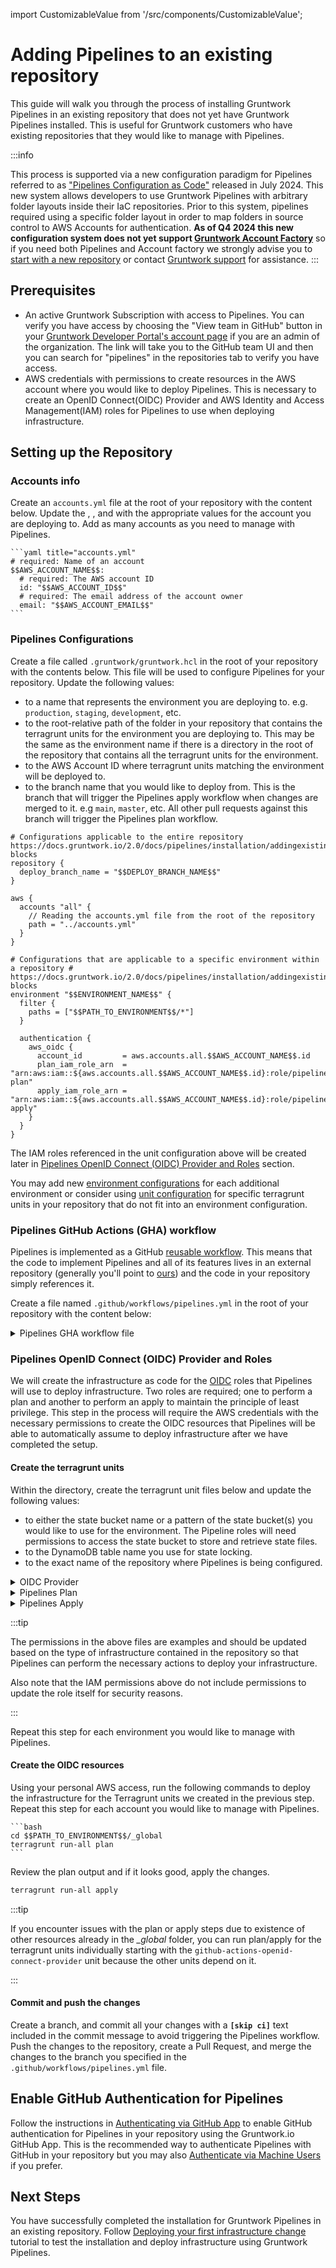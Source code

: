 import CustomizableValue from '/src/components/CustomizableValue';

# Adding Pipelines to an existing repository

This guide will walk you through the process of installing Gruntwork Pipelines in an existing repository that does not yet have Gruntwork Pipelines installed. This is useful for Gruntwork customers who have existing repositories that they would like to manage with Pipelines.

:::info

This process is supported via a new configuration paradigm for Pipelines referred to as ["Pipelines Configuration as Code"](/2.0/reference/pipelines/configurations-as-code) released in July 2024. This new system allows developers to use Gruntwork Pipelines with arbitrary folder layouts inside their IaC repositories. Prior to this system, pipelines required using a specific folder layout in order to map folders in source control to AWS Accounts for authentication. **As of Q4 2024 this new configuration system does not yet support [Gruntwork Account Factory](https://docs.gruntwork.io/2.0/docs/accountfactory/concepts/)** so if you need both Pipelines and Account factory we strongly advise you to [start with a new repository](/2.0/docs/pipelines/installation/addingnewrepo) or contact [Gruntwork support](/support) for assistance.
:::

## Prerequisites

- An active Gruntwork Subscription with access to Pipelines. You can verify you have access by choosing the "View team in GitHub" button in your [Gruntwork Developer Portal's account page](https://app.gruntwork.io/account) if you are an admin of the organization. The link will take you to the GitHub team UI and then you can search for "pipelines" in the repositories tab to verify you have access.
- AWS credentials with permissions to create resources in the AWS account where you would like to deploy Pipelines. This is necessary to create an OpenID Connect(OIDC) Provider and AWS Identity and Access Management(IAM) roles for Pipelines to use when deploying infrastructure.

## Setting up the Repository

### Accounts info

Create an `accounts.yml` file at the root of your repository with the content below. Update the <CustomizableValue id="AWS_ACCOUNT_NAME" />, <CustomizableValue id="AWS_ACCOUNT_ID" />, and <CustomizableValue id="AWS_ACCOUNT_EMAIL" /> with the appropriate values for the account you are deploying to. Add as many accounts as you need to manage with Pipelines.

    ```yaml title="accounts.yml"
    # required: Name of an account
    $$AWS_ACCOUNT_NAME$$:
      # required: The AWS account ID
      id: "$$AWS_ACCOUNT_ID$$"
      # required: The email address of the account owner
      email: "$$AWS_ACCOUNT_EMAIL$$"
    ```

### Pipelines Configurations

Create a file called `.gruntwork/gruntwork.hcl` in the root of your repository with the contents below. This file will be used to configure Pipelines for your repository. Update the following values:

- <CustomizableValue id="ENVIRONMENT_NAME" /> to a name that represents the environment you are deploying to. e.g. `production`, `staging`, `development`, etc.
- <CustomizableValue id="PATH_TO_ENVIRONMENT" /> to the root-relative path of the folder in your repository that contains the terragrunt units for the environment you are deploying to. This may be the same as the environment name if there is a directory in the root of the repository that contains all the terragrunt units for the environment.
- <CustomizableValue id="AWS_ACCOUNT_ID" /> to the AWS Account ID where terragrunt units matching the environment will be deployed to.
- <CustomizableValue id="DEPLOY_BRANCH_NAME" /> to the branch name that you would like to deploy from. This is the branch that will trigger the Pipelines apply workflow when changes are merged to it. e.g `main`, `master`, etc. All other pull requests against this branch will trigger the Pipelines plan workflow.

```hcl title=".gruntwork/gruntwork.hcl"
# Configurations applicable to the entire repository https://docs.gruntwork.io/2.0/docs/pipelines/installation/addingexistingrepo#repository-blocks
repository {
  deploy_branch_name = "$$DEPLOY_BRANCH_NAME$$"
}

aws {
  accounts "all" {
    // Reading the accounts.yml file from the root of the repository
    path = "../accounts.yml"
  }
}

# Configurations that are applicable to a specific environment within a repository # https://docs.gruntwork.io/2.0/docs/pipelines/installation/addingexistingrepo#environment-blocks
environment "$$ENVIRONMENT_NAME$$" {
  filter {
    paths = ["$$PATH_TO_ENVIRONMENT$$/*"]
  }

  authentication {
    aws_oidc {
      account_id         = aws.accounts.all.$$AWS_ACCOUNT_NAME$$.id
      plan_iam_role_arn  = "arn:aws:iam::${aws.accounts.all.$$AWS_ACCOUNT_NAME$$.id}:role/pipelines-plan"
      apply_iam_role_arn = "arn:aws:iam::${aws.accounts.all.$$AWS_ACCOUNT_NAME$$.id}:role/pipelines-apply"
    }
  }
}
```

The IAM roles referenced in the unit configuration above will be created later in [Pipelines OpenID Connect (OIDC) Provider and Roles](#pipelines-openid-connectoidc-provider-and-roles) section.

You may add new [environment configurations](/2.0/reference/pipelines/configurations-as-code#environment-configurations) for each additional environment or consider using [unit configuration](/2.0/reference/pipelines/configurations-as-code#unit-configurations) for specific terragrunt units in your repository that do not fit into an environment configuration.

### Pipelines GitHub Actions (GHA) workflow

Pipelines is implemented as a GitHub [reusable workflow](https://docs.github.com/en/actions/sharing-automations/reusing-workflows#creating-a-reusable-workflow). This means that the code to implement Pipelines and all of its features lives in an external repository (generally you'll point to [ours](https://github.com/gruntwork-io/pipelines-workflows/)) and the code in your repository simply references it.


Create a file named `.github/workflows/pipelines.yml` in the root of your repository with the content below:

<details>
<summary>Pipelines GHA workflow file</summary>

```yaml title=".github/workflows/pipelines.yml"
######################################################################################################################
# INFRASTRUCTURE CI/CD CONFIGURATION
#
# This configures GitHub Actions to implement a CI/CD pipeline for infrastructure code.
#
# The following pipeline is implemented in this configuration:
#
# - For any commit on any branch, detect all the terragrunt modules that changed between the `HEAD` of the branch and
#  `main` and run `terragrunt plan` on each of those modules.
# - For commits to `main`: Run `terragrunt apply` on each of the updated modules.
#
######################################################################################################################

name: Pipelines
run-name: "[GWP]: ${{ github.event.commits[0].message || github.event.pull_request.title || 'No commit message' }}"
on:
  push:
    branches:
      - $$DEPLOY_BRANCH_NAME$$
    paths-ignore:
      # Workflow does not run only if ALL filepaths match the pattern. See https://docs.github.com/en/actions/using-workflows/workflow-syntax-for-github-actions#example-excluding-paths
      - ".github/**"
  pull_request:
    types:
      - opened
      - synchronize
      - reopened

# Permissions to assume roles and create pull requests
permissions:
  id-token: write

jobs:
  GruntworkPipelines:
    # https://github.com/gruntwork-io/pipelines-workflows/blob/v3/.github/workflows/pipelines.yml
    uses: gruntwork-io/pipelines-workflows/.github/workflows/pipelines.yml@v3
    secrets:
      PIPELINES_READ_TOKEN: ${{ secrets.PIPELINES_READ_TOKEN }}

  PipelinesPassed:
    needs: GruntworkPipelines
    if: always()
    runs-on: ubuntu-latest
    steps:
      - run: |
          echo "::debug::RESULT: $RESULT"
          if [[ $RESULT = "success" ]]; then
            echo "GruntworkPipelines completed successfully!"
          else
            echo "GruntworkPipelines failed!"
            exit 1
          fi
        env:
          RESULT: ${{ needs.GruntworkPipelines.result }}
```

</details>

### Pipelines OpenID Connect (OIDC) Provider and Roles

We will create the infrastructure as code for the [OIDC](https://docs.github.com/en/actions/security-for-github-actions/security-hardening-your-deployments/configuring-openid-connect-in-amazon-web-services) roles that Pipelines will use to deploy infrastructure. Two roles are required; one to perform a plan and another to perform an apply to maintain the principle of least privilege. This step in the process will require the AWS credentials with the necessary permissions to create the OIDC resources that Pipelines will be able to automatically assume to deploy infrastructure after we have completed the setup.


#### Create the terragrunt units

Within the *<CustomizableValue id="PATH_TO_ENVIRONMENT" />* directory, create the terragrunt unit files below and update the following values:

- <CustomizableValue id="AWS_STATE_BUCKET_PATTERN" /> to either the state bucket name or a pattern of the state bucket(s) you would like to use for the environment. The Pipeline roles will need permissions to access the state bucket to store and retrieve state files.
- <CustomizableValue id="AWS_DYNAMO_DB_TABLE" /> to the DynamoDB table name you use for state locking.
- <CustomizableValue id="INFRASTRUCTURE_LIVE_REPO_NAME" /> to the exact name of the repository where Pipelines is being configured.


<details>
<summary>OIDC Provider</summary>

```hcl title="$$PATH_TO_ENVIRONMENT$$/_global/github-actions-openid-connect-provider/terragrunt.hcl"
terraform {
  source = "git@github.com:gruntwork-io/terraform-aws-security.git//modules/github-actions-openid-connect-provider?ref=v0.74.5"
}

# Include the root `terragrunt.hcl` configuration, which has settings common across all environments & components.
include "root" {
  path = find_in_parent_folders()
}

inputs = {
  allowed_organizations = [
    "$$GITHUB_ORG_NAME$$",
  ]
}
```

</details>

<details>
<summary>Pipelines Plan</summary>

```hcl title="$$PATH_TO_ENVIRONMENT$$/_global/pipelines-plan-role/terragrunt.hcl"
terraform {
  source = "git@github.com:gruntwork-io/terraform-aws-security.git//modules/github-actions-iam-role?ref=v0.74.5"
}

# Include the root `terragrunt.hcl` configuration, which has settings common across all environments & components.
include "root" {
  path = find_in_parent_folders()
}

# The OIDC IAM roles for GitHub actions require a provisioned IAM OpenID Connect Provider for each account.
# The underlying module used in envcommon can create the OIDC provider. Since we have multiple OIDC roles, we use a
# dedicated module and all roles depend on its output
dependency "github-actions-openid-connect-provider" {
  config_path = "../github-actions-openid-connect-provider"

  # Configure mock outputs for the `validate` command that are returned when there are no outputs available (e.g the
  # module hasn't been applied yet.
  mock_outputs_allowed_terraform_commands = ["validate", "plan"]
  mock_outputs_merge_strategy_with_state  = "shallow"
  mock_outputs = {
    arn = "known_after_apply"
    url = "token.actions.githubusercontent.com"
  }
}

locals {
  state_bucket_pattern = lower("$$AWS_STATE_BUCKET_PATTERN$$")
}

inputs = {
  github_actions_openid_connect_provider_arn = dependency.github-actions-openid-connect-provider.outputs.arn
  github_actions_openid_connect_provider_url = dependency.github-actions-openid-connect-provider.outputs.url

  allowed_sources_condition_operator = "StringLike"

  allowed_sources = {
    "$$GITHUB_ORG_NAME$$/$$INFRASTRUCTURE_LIVE_REPO_NAME$$" : ["*"]
  }

  custom_iam_policy_name = "pipelines-plan-oidc-policy"
  iam_role_name          = "pipelines-plan"

  # Policy based on these docs:
  # https://terragrunt.gruntwork.io/docs/features/aws-auth/#aws-iam-policies
  iam_policy = {
    # State permissions
    "DynamoDBLocksTableAccess" = {
      effect = "Allow"
      actions = [
        "dynamodb:PutItem",
        "dynamodb:GetItem",
        "dynamodb:DescribeTable",
        "dynamodb:DeleteItem",
        "dynamodb:CreateTable",
      ]
      resources = ["arn:aws:dynamodb:*:*:table/$$AWS_DYNAMO_DB_TABLE$$"]
    }
    "S3StateBucketAccess" = {
      effect = "Allow"
      actions = [
        "s3:ListBucket",
        "s3:GetBucketVersioning",
        "s3:GetBucketAcl",
        "s3:GetBucketLogging",
        "s3:CreateBucket",
        "s3:PutBucketPublicAccessBlock",
        "s3:PutBucketTagging",
        "s3:PutBucketPolicy",
        "s3:PutBucketVersioning",
        "s3:PutEncryptionConfiguration",
        "s3:PutBucketAcl",
        "s3:PutBucketLogging",
        "s3:GetEncryptionConfiguration",
        "s3:GetBucketPolicy",
        "s3:GetBucketPublicAccessBlock",
        "s3:PutLifecycleConfiguration",
        "s3:PutBucketOwnershipControls",
      ]
      resources = [
        "arn:aws:s3:::${local.state_bucket_pattern}",
      ]
    }
    "S3StateBucketObjectAccess" = {
      effect = "Allow"
      actions = [
        "s3:PutObject",
        "s3:GetObject"
      ]
      resources = [
        "arn:aws:s3:::${local.state_bucket_pattern}/*",
      ]
    }
  }
}
```

</details>

<details>
<summary>Pipelines Apply</summary>

```hcl title="$$PATH_TO_ENVIRONMENT$$/_global/pipelines-apply-role/terragrunt.hcl"
terraform {
  source = "git@github.com:gruntwork-io/terraform-aws-security.git//modules/github-actions-iam-role?ref=v0.74.5"
}

# Include the root `terragrunt.hcl` configuration, which has settings common across all environments & components.
include "root" {
  path = find_in_parent_folders()
}

# The OIDC IAM roles for GitHub actions require a provisioned IAM OpenID Connect Provider for each account.
# The underlying module used in envcommon can create the OIDC provider. Since we have multiple OIDC roles, we use a
# dedicated module and all roles depend on its output
dependency "github-actions-openid-connect-provider" {
  config_path = "../github-actions-openid-connect-provider"

  # Configure mock outputs for the `validate` command that are returned when there are no outputs available (e.g the
  # module hasn't been applied yet.
  mock_outputs_allowed_terraform_commands = ["validate", "plan"]
  mock_outputs_merge_strategy_with_state  = "shallow"
  mock_outputs = {
    arn = "known_after_apply"
    url = "token.actions.githubusercontent.com"
  }
}

locals {
  # Automatically load account-level variables
  account_vars         = read_terragrunt_config(find_in_parent_folders("account.hcl"))
  state_bucket_pattern = local.account_vars.locals.state_bucket_pattern
}

inputs = {
  github_actions_openid_connect_provider_arn = dependency.github-actions-openid-connect-provider.outputs.arn
  github_actions_openid_connect_provider_url = dependency.github-actions-openid-connect-provider.outputs.url

  allowed_sources = {
    "$$GITHUB_ORG_NAME$$/$$INFRASTRUCTURE_LIVE_REPO_NAME$$" : ["main"]
  }

  # Policy for OIDC role assumed from GitHub in the "$$GITHUB_ORG_NAME$$/$$INFRASTRUCTURE_LIVE_REPO_NAME$$" repo
  custom_iam_policy_name = "pipelines-apply-oidc-policy"
  iam_role_name          = "pipelines-apply"

  # Policy based on these docs:
  # https://terragrunt.gruntwork.io/docs/features/aws-auth/#aws-iam-policies
  iam_policy = {
    # State permissions
    "DynamoDBLocksTableAccess" = {
      effect = "Allow"
      actions = [
        "dynamodb:PutItem",
        "dynamodb:GetItem",
        "dynamodb:DescribeTable",
        "dynamodb:DeleteItem",
        "dynamodb:CreateTable",
      ]
      resources = ["arn:aws:dynamodb:*:*:table/$$AWS_DYNAMO_DB_TABLE$$"]
    }
    "S3StateBucketAccess" = {
      effect = "Allow"
      actions = [
        "s3:ListBucket",
        "s3:GetBucketVersioning",
        "s3:GetBucketAcl",
        "s3:GetBucketLogging",
        "s3:CreateBucket",
        "s3:PutBucketPublicAccessBlock",
        "s3:PutBucketTagging",
        "s3:PutBucketPolicy",
        "s3:PutBucketVersioning",
        "s3:PutEncryptionConfiguration",
        "s3:PutBucketAcl",
        "s3:PutBucketLogging",
        "s3:GetEncryptionConfiguration",
        "s3:GetBucketPolicy",
        "s3:GetBucketPublicAccessBlock",
        "s3:PutLifecycleConfiguration",
        "s3:PutBucketOwnershipControls",
      ]
      resources = [
        "arn:aws:s3:::${local.state_bucket_pattern}",
      ]
    }
    "S3StateBucketObjectAccess" = {
      effect = "Allow"
      actions = [
        "s3:PutObject",
        "s3:GetObject"
      ]
      resources = [
        "arn:aws:s3:::${local.state_bucket_pattern}/*",
      ]
    }
  }
}
```

</details>


:::tip

The permissions in the above files are examples and should be updated based on the type of infrastructure contained in the repository so that Pipelines can perform the necessary actions to deploy your infrastructure.

Also note that the IAM permissions above do not include permissions to update the role itself for security reasons.

:::

Repeat this step for each environment you would like to manage with Pipelines.

#### Create the OIDC resources

Using your personal AWS access, run the following commands to deploy the infrastructure for the Terragrunt units we created in the previous step. Repeat this step for each account you would like to manage with Pipelines.

    ```bash
    cd $$PATH_TO_ENVIRONMENT$$/_global
    terragrunt run-all plan
    ```

Review the plan output and if it looks good, apply the changes.


  ```bash
  terragrunt run-all apply
  ```

:::tip

If you encounter issues with the plan or apply steps due to existence of other resources already in the *_global* folder, you can run plan/apply for the terragrunt units individually starting with the `github-actions-openid-connect-provider` unit because the other units depend on it.

:::

#### Commit and push the changes

Create a branch, and commit all your changes with a **`[skip ci]`** text included in the commit message to avoid triggering the Pipelines workflow. Push the changes to the repository, create a Pull Request, and merge the changes to the <CustomizableValue id="DEPLOY_BRANCH_NAME" /> branch you specified in the `.github/workflows/pipelines.yml` file.


## Enable GitHub Authentication for Pipelines

Follow the instructions in [Authenticating via GitHub App](/2.0/docs/pipelines/installation/viagithubapp) to enable GitHub authentication for Pipelines in your repository using the Gruntwork.io GitHub App. This is the recommended way to authenticate Pipelines with GitHub in your repository but you may also [Authenticate via Machine Users](/2.0/docs/pipelines/installation/viamachineusers) if you prefer.

## Next Steps

You have successfully completed the installation for Gruntwork Pipelines in an existing repository. Follow [Deploying your first infrastructure change](/2.0/docs/pipelines/tutorials/deploying-your-first-infrastructure-change) tutorial to test the installation and deploy infrastructure using Gruntwork Pipelines.

